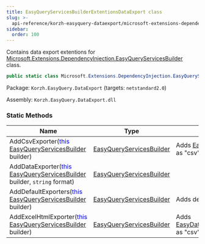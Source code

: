 ```yaml
---
title: EasyQueryServicesBuilderExtentionsDataExport class
slug: >-
  api-reference/korzh-easyquery-dataexport/microsoft-extensions-dependencyinjection-namespace/easyqueryservicesbuilderextentionsdataexport-class
sidebar:
  order: 100
---
```


Contains data export extentions for [Microsoft.Extensions.DependencyInjection.EasyQueryServicesBuilder](///easyquery/docs/api-reference/korzh-easyquery/microsoft-extensions-dependencyinjection-namespace/easyqueryservicesbuilder-class) class.
```csharp
public static class Microsoft.Extensions.DependencyInjection.EasyQueryServicesBuilderExtentionsDataExport

```
Package: `Korzh.EasyQuery.DataExport` (targets: `netstandard2.0`)

Assembly: `Korzh.EasyQuery.DataExport.dll`

### Static Methods

| Name | Type | Description | 
| --- | --- | --- | 
| AddCsvExporter(<span style='color: blue'>this</span> [EasyQueryServicesBuilder](///easyquery/docs/api-reference/korzh-easyquery/microsoft-extensions-dependencyinjection-namespace/easyqueryservicesbuilder-class) builder) | [EasyQueryServicesBuilder](///easyquery/docs/api-reference/korzh-easyquery/microsoft-extensions-dependencyinjection-namespace/easyqueryservicesbuilder-class) | Adds [EasyData.Export.CsvDataExporter](///easyquery/docs/api-reference/easydata-exporters-default/easydata-export-namespace/csvdataexporter-class) as "csv" format. | 
| AddDataExporter(<span style='color: blue'>this</span> [EasyQueryServicesBuilder](///easyquery/docs/api-reference/korzh-easyquery/microsoft-extensions-dependencyinjection-namespace/easyqueryservicesbuilder-class) builder, `string` format) | [EasyQueryServicesBuilder](///easyquery/docs/api-reference/korzh-easyquery/microsoft-extensions-dependencyinjection-namespace/easyqueryservicesbuilder-class) |  | 
| AddDefaultExporters(<span style='color: blue'>this</span> [EasyQueryServicesBuilder](///easyquery/docs/api-reference/korzh-easyquery/microsoft-extensions-dependencyinjection-namespace/easyqueryservicesbuilder-class) builder) | [EasyQueryServicesBuilder](///easyquery/docs/api-reference/korzh-easyquery/microsoft-extensions-dependencyinjection-namespace/easyqueryservicesbuilder-class) | Adds default exporters. | 
| AddExcelHtmlExporter(<span style='color: blue'>this</span> [EasyQueryServicesBuilder](///easyquery/docs/api-reference/korzh-easyquery/microsoft-extensions-dependencyinjection-namespace/easyqueryservicesbuilder-class) builder) | [EasyQueryServicesBuilder](///easyquery/docs/api-reference/korzh-easyquery/microsoft-extensions-dependencyinjection-namespace/easyqueryservicesbuilder-class) | Adds [EasyData.Export.ExcelHtmlDataExporter](///easyquery/docs/api-reference/easydata-exporters-default/easydata-export-namespace/excelhtmldataexporter-class) as "csv" format. |
